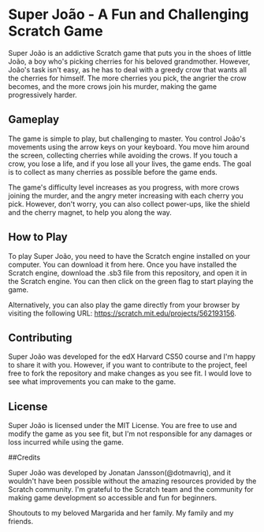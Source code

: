 # Super João - A Fun and Challenging Scratch Game

Super João is an addictive Scratch game that puts you in the shoes of little João, a boy who's picking cherries for his beloved grandmother. However, João's task isn't easy, as he has to deal with a greedy crow that wants all the cherries for himself. The more cherries you pick, the angrier the crow becomes, and the more crows join his murder, making the game progressively harder.

## Gameplay

The game is simple to play, but challenging to master. You control João's movements using the arrow keys on your keyboard. You move him around the screen, collecting cherries while avoiding the crows. If you touch a crow, you lose a life, and if you lose all your lives, the game ends. The goal is to collect as many cherries as possible before the game ends.

The game's difficulty level increases as you progress, with more crows joining the murder, and the angry meter increasing with each cherry you pick. However, don't worry, you can also collect power-ups, like the shield and the cherry magnet, to help you along the way.

## How to Play

To play Super João, you need to have the Scratch engine installed on your computer. You can download it from here. Once you have installed the Scratch engine, download the .sb3 file from this repository, and open it in the Scratch engine. You can then click on the green flag to start playing the game.

Alternatively, you can also play the game directly from your browser by visiting the following URL: https://scratch.mit.edu/projects/562193156.

## Contributing

Super João was developed for the edX Harvard CS50 course and I'm happy to share it with you. 
However, if you want to contribute to the project, feel free to fork the repository and make changes as you see fit. 
I would love to see what improvements you can make to the game.

## License

Super João is licensed under the MIT License. You are free to use and modify the game as you see fit, but I'm not responsible for any damages or loss incurred while using the game.

##Credits

Super João was developed by Jonatan Jansson(@dotmavriq), and it wouldn't have been possible without the amazing resources provided by the Scratch community. 
I'm grateful to the Scratch team and the community for making game development so accessible and fun for beginners. 

Shoutouts to my beloved Margarida and her family. 
My family and my friends.

